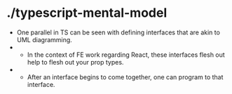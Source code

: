 # ./typescript-mental-model

* One parallel in TS can be seen with defining interfaces that are akin to UML diagramming.
* * In the context of FE work regarding React, these interfaces flesh out help to flesh out your prop types.
* * After an interface begins to come together, one can program to that interface.
